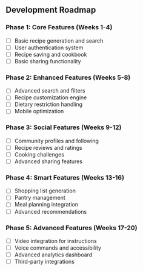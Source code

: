 ## Development Roadmap

### Phase 1: Core Features (Weeks 1-4)
- [ ] Basic recipe generation and search
- [ ] User authentication system
- [ ] Recipe saving and cookbook
- [ ] Basic sharing functionality

### Phase 2: Enhanced Features (Weeks 5-8)
- [ ] Advanced search and filters
- [ ] Recipe customization engine
- [ ] Dietary restriction handling
- [ ] Mobile optimization

### Phase 3: Social Features (Weeks 9-12)
- [ ] Community profiles and following
- [ ] Recipe reviews and ratings
- [ ] Cooking challenges
- [ ] Advanced sharing features

### Phase 4: Smart Features (Weeks 13-16)
- [ ] Shopping list generation
- [ ] Pantry management
- [ ] Meal planning integration
- [ ] Advanced recommendations

### Phase 5: Advanced Features (Weeks 17-20)
- [ ] Video integration for instructions
- [ ] Voice commands and accessibility
- [ ] Advanced analytics dashboard
- [ ] Third-party integrations
